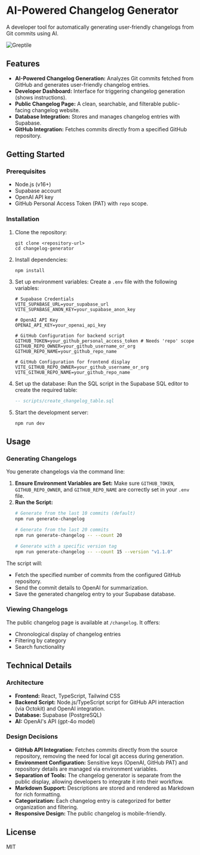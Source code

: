 # AI-Powered Changelog Generator

A developer tool for automatically generating user-friendly changelogs from Git commits using AI.

![Greptile](https://prod-files-secure.s3.us-west-2.amazonaws.com/bf6af4dc-1413-4e62-ab50-02b018be0bc3/2792fa11-8feb-44d5-93ca-05a49b18ac12/Greptile_(16).png)

## Features

- **AI-Powered Changelog Generation:** Analyzes Git commits fetched from GitHub and generates user-friendly changelog entries.
- **Developer Dashboard:** Interface for triggering changelog generation (shows instructions).
- **Public Changelog Page:** A clean, searchable, and filterable public-facing changelog website.
- **Database Integration:** Stores and manages changelog entries with Supabase.
- **GitHub Integration:** Fetches commits directly from a specified GitHub repository.

## Getting Started

### Prerequisites

- Node.js (v16+)
- Supabase account
- OpenAI API key
- GitHub Personal Access Token (PAT) with `repo` scope.

### Installation

1. Clone the repository:
   ```
   git clone <repository-url>
   cd changelog-generator
   ```

2. Install dependencies:
   ```
   npm install
   ```

3. Set up environment variables:
   Create a `.env` file with the following variables:
   ```env
   # Supabase Credentials
   VITE_SUPABASE_URL=your_supabase_url
   VITE_SUPABASE_ANON_KEY=your_supabase_anon_key
   
   # OpenAI API Key
   OPENAI_API_KEY=your_openai_api_key
   
   # GitHub Configuration for backend script
   GITHUB_TOKEN=your_github_personal_access_token # Needs 'repo' scope
   GITHUB_REPO_OWNER=your_github_username_or_org
   GITHUB_REPO_NAME=your_github_repo_name
   
   # GitHub Configuration for frontend display
   VITE_GITHUB_REPO_OWNER=your_github_username_or_org
   VITE_GITHUB_REPO_NAME=your_github_repo_name
   ```

4. Set up the database:
   Run the SQL script in the Supabase SQL editor to create the required table:
   ```sql
   -- scripts/create_changelog_table.sql
   ```

5. Start the development server:
   ```
   npm run dev
   ```

## Usage

### Generating Changelogs

You generate changelogs via the command line:

1.  **Ensure Environment Variables are Set:** Make sure `GITHUB_TOKEN`, `GITHUB_REPO_OWNER`, and `GITHUB_REPO_NAME` are correctly set in your `.env` file.
2.  **Run the Script:**
    ```bash
    # Generate from the last 10 commits (default)
    npm run generate-changelog
    
    # Generate from the last 20 commits
    npm run generate-changelog -- --count 20
    
    # Generate with a specific version tag
    npm run generate-changelog -- --count 15 --version "v1.1.0"
    ```

The script will:
   - Fetch the specified number of commits from the configured GitHub repository.
   - Send the commit details to OpenAI for summarization.
   - Save the generated changelog entry to your Supabase database.

### Viewing Changelogs

The public changelog page is available at `/changelog`. It offers:
- Chronological display of changelog entries
- Filtering by category
- Search functionality

## Technical Details

### Architecture

- **Frontend:** React, TypeScript, Tailwind CSS
- **Backend Script:** Node.js/TypeScript script for GitHub API interaction (via Octokit) and OpenAI integration.
- **Database:** Supabase (PostgreSQL)
- **AI:** OpenAI's API (gpt-4o model)

### Design Decisions

- **GitHub API Integration:** Fetches commits directly from the source repository, removing the need for local git access during generation.
- **Environment Configuration:** Sensitive keys (OpenAI, GitHub PAT) and repository details are managed via environment variables.
- **Separation of Tools:** The changelog generator is separate from the public display, allowing developers to integrate it into their workflow.
- **Markdown Support:** Descriptions are stored and rendered as Markdown for rich formatting.
- **Categorization:** Each changelog entry is categorized for better organization and filtering.
- **Responsive Design:** The public changelog is mobile-friendly.

## License

MIT 